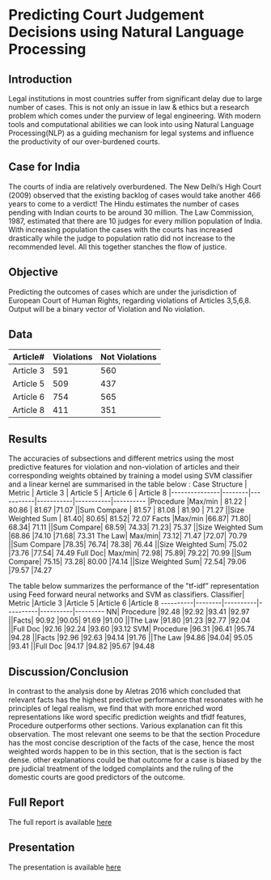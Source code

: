# Predicting Court Judgement Decisions using Natural Language Processing

## Introduction
Legal institutions in most countries suffer from significant delay due to large
number of cases. This is not only an issue in law & ethics but a research problem which comes under the purview of legal engineering. With modern tools
and computational abilities we can look into using Natural Language Processing(NLP) as a guiding mechanism for legal systems and influence the productivity of our over-burdened courts.

## Case for India
The courts of india are relatively overburdened. The New Delhi’s High Court
(2009) observed that the existing backlog of cases would take another 466 years
to come to a verdict! The Hindu estimates the number of cases pending with
Indian courts to be around 30 million. The Law Commission, 1987, estimated
that there are 10 judges for every million population of India. With increasing
population the cases with the courts has increased drastically while the judge to
population ratio did not increase to the recommended level. All this together
stanches the flow of justice.


## Objective
Predicting the outcomes of cases which are under the jurisdiction of European
Court of Human Rights, regarding violations of Articles 3,5,6,8. Output will
be a binary vector of Violation and No violation.

## Data
  Article#  | Violations | Not Violations
----------- | ---------- | --------------
Article 3   | 591        | 560
Article 5   | 509        | 437
Article 6   | 754        | 565
Article 8   | 411        | 351

## Results
The accuracies of subsections and different metrics using the most predictive features for violation and non-violation of articles and their
corresponding weights obtained by training a model using SVM classifier and
a linear kernel are summarised in the table below :
Case Structure | Metric | Article 3 | Article 5 | Article 6 | Article 8
|---------------|--------|-----------|-----------|-----------|----------
|Procedure |Max/min | 81.22 | 80.86 | 81.67 |71.07
||Sum Compare | 81.57 | 81.08 | 81.90 | 71.27
||Size Weighted Sum | 81.40| 80.65| 81.52| 72.07
Facts |Max/min |66.87| 71.80| 68.34| 71.11
||Sum Compare| 68.59| 74.33| 71.23| 75.37
||Size Weighted Sum |68.86 |74.10 |71.68| 73.31
The Law| Max/min| 73.12| 71.47 |72.07| 70.79
||Sum Compare |78.35| 76.74| 78.38| 76.44
||Size Weighted Sum| 75.02 |73.76 |77.54| 74.49
Full Doc| Max/min| 72.98| 75.89| 79.22| 70.99
||Sum Compare| 75.15| 73.28| 80.00 |74.14
||Size Weighted Sum| 72.54| 79.06 |79.57 |74.27

The table below summarizes the performance of the ”tf-idf” representation using Feed forward neural networks and SVM as classifiers.
Classifier| Metric |Article 3 |Article 5 |Article 6 |Article 8
----------|--------|----------|----------|----------|---------
NN| Procedure |92.48 |92.92 |93.41 |92.97
||Facts| 90.92 |90.05| 91.69 |91.00
||The Law |91.80 |91.23 |92.77 |92.04
||Full Doc |92.16 |92.24 |93.60 |93.12
SVM| Procedure |96.31 |96.41 |95.74 |94.28
||Facts |92.96 |92.63 |94.14 |91.76
||The Law |94.86 |94.04| 95.05 |93.41
||Full Doc |94.17 |94.82 |95.67 |94.48

## Discussion/Conclusion
In contrast to the analysis done by Aletras 2016 which concluded that relevant
facts has the highest predictive performance that resonates with he principles
of legal realism, we find that with more enriched word representations like word
specific prediction weights and tfidf features, Procedure outperforms other
sections. Various explanation can fit this observation. The most relevant one
seems to be that the section Procedure has the most concise description of the facts of the case, hence the most weighted words happen to be in this section,
that is the section is fact dense. other explanations could be that outcome for
a case is biased by the pre judicial treatment of the lodged complaints and the
ruling of the domestic courts are good predictors of the outcome.

## Full Report
The full report is available [here](https://github.com/agabhi017/Predicting-Court-Judgement-Decisions-using-NLP/blob/master/NLP_Report.pdf)

## Presentation
The presentation is available [here](https://agabhi017.github.io/Predicting-Court-Judgement-Decisions-using-Natural-Language-Processing/)
